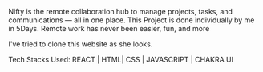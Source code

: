 Nifty is the remote collaboration hub to manage projects, tasks, and communications — all in one place.
This Project is done individually by me in 5Days.
Remote work has never been easier, fun, and more

I've tried to clone this website as she looks.

Tech Stacks Used:
REACT | HTML| CSS | JAVASCRIPT | CHAKRA UI
